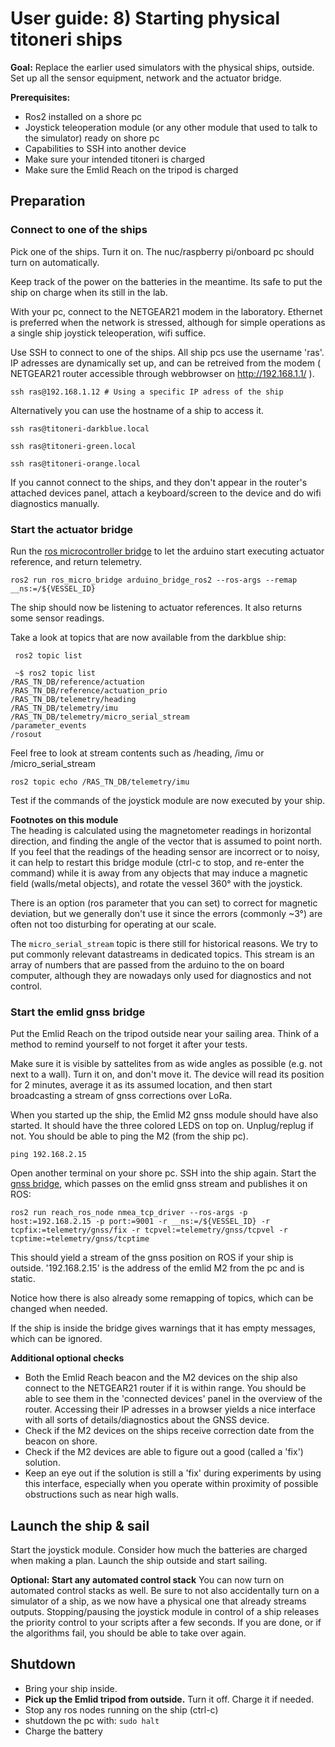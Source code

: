 # User guide: 8) Starting physical titoneri ships

**Goal:** Replace the earlier used simulators with the physical ships, outside. Set up all the sensor equipment, network and the actuator bridge. 

**Prerequisites:** 
- Ros2 installed on a shore pc
- Joystick teleoperation module (or any other module that used to talk to the simulator) ready on shore pc
- Capabilities to SSH into another device
- Make sure your intended titoneri is charged
- Make sure the Emlid Reach on the tripod is charged

## Preparation
### Connect to one of the ships
Pick one of the ships. Turn it on. The nuc/raspberry pi/onboard pc should turn on automatically. 

Keep track of the power on the batteries in the meantime. Its safe to put the ship on charge when its still in the lab.

With your pc, connect to the NETGEAR21 modem in the laboratory. Ethernet is preferred when the network is stressed, although for simple operations as a single ship joystick teleoperation, wifi suffice. 

Use SSH to connect to one of the ships. All ship pcs use the username 'ras'. IP adresses are dynamically set up, and can be retreived from the modem ( NETGEAR21 router accessible through webbrowser on http://192.168.1.1/ ). 


```shell
ssh ras@192.168.1.12 # Using a specific IP adress of the ship
```
Alternatively you can use the hostname of a ship to access it. 
```shell 
ssh ras@titoneri-darkblue.local
```
```shell 
ssh ras@titoneri-green.local
```
```shell 
ssh ras@titoneri-orange.local
```

If you cannot connect to the ships, and they don't appear in the router's attached devices panel, attach a keyboard/screen to the device and do wifi diagnostics manually. 
### Start the actuator bridge
Run the [ros microcontroller bridge](https://github.com/RAS-Delft/ros_micro_bridge) to let the arduino start executing actuator reference, and return telemetry.
```shell
ros2 run ros_micro_bridge arduino_bridge_ros2 --ros-args --remap __ns:=/${VESSEL_ID}
```
The ship should now be listening to actuator references. It also returns some sensor readings. 

Take a look at topics that are now available from the darkblue ship:
```shell
 ros2 topic list
```

```shell
 ~$ ros2 topic list
/RAS_TN_DB/reference/actuation
/RAS_TN_DB/reference/actuation_prio
/RAS_TN_DB/telemetry/heading
/RAS_TN_DB/telemetry/imu
/RAS_TN_DB/telemetry/micro_serial_stream
/parameter_events
/rosout
```

Feel free to look at stream contents such as /heading, /imu or /micro_serial_stream

```shell
ros2 topic echo /RAS_TN_DB/telemetry/imu
```

Test if the commands of the joystick module are now executed by your ship. 

**Footnotes on this module** <br>
The heading is calculated using the magnetometer readings in horizontal direction, and finding the angle of the vector that is assumed to point north. If you feel that the readings of the heading sensor are incorrect or to noisy, it can help to restart this bridge module (ctrl-c to stop, and re-enter the command) while it is away from any objects that may induce a magnetic field (walls/metal objects), and rotate the vessel 360° with the joystick. 

There is an option (ros parameter that you can set) to correct for magnetic deviation, but we generally don't use it since the errors (commonly ~3°) are often not too disturbing for operating at our scale. 

The `micro_serial_stream` topic is there still for historical reasons. We try to put commonly relevant datastreams in dedicated topics. This stream is an array of numbers that are passed from the arduino to the on board computer, although they are nowadays only used for diagnostics and not control. 

### Start the emlid gnss bridge
Put the Emlid Reach on the tripod outside near your sailing area. Think of a method to remind yourself to not forget it after your tests.

Make sure it is visible by sattelites from as wide angles as possible (e.g. not next to a wall). Turn it on, and don't move it. The device will read its position for 2 minutes, average it as its assumed location, and then start broadcasting a stream of gnss corrections over LoRa.

When you started up the ship, the Emlid M2 gnss module should have also started. It should have the three colored LEDS on top on. Unplug/replug if not. You should be able to ping the M2 (from the ship pc).
```shell
ping 192.168.2.15
```

Open another terminal on your shore pc. SSH into the ship again. Start the [gnss bridge](https://github.com/RAS-Delft/reach_ros_node), which passes on the emlid gnss stream and publishes it on ROS:
```shell
ros2 run reach_ros_node nmea_tcp_driver --ros-args -p host:=192.168.2.15 -p port:=9001 -r __ns:=/${VESSEL_ID} -r tcpfix:=telemetry/gnss/fix -r tcpvel:=telemetry/gnss/tcpvel -r tcptime:=telemetry/gnss/tcptime
```
This should yield a stream of the gnss position on ROS if your ship is outside. '192.168.2.15' is the address of the emlid M2 from the pc and is static. 

Notice how there is also already some remapping of topics, which can be changed when needed. 

If the ship is inside the bridge gives warnings that it has empty messages, which can be ignored. 


**Additional optional checks** <br>
- Both the Emlid Reach beacon and the M2 devices on the ship also connect to the NETGEAR21 router if it is within range. You should be able to see them in the 'connected devices' panel in the overview of the router. Accessing their IP adresses in a browser yields a nice interface with all sorts of details/diagnostics about the GNSS device. 
- Check if the M2 devices on the ships receive correction date from the beacon on shore.
- Check if the M2 devices are able to figure out a good (called a 'fix') solution. 
- Keep an eye out if the solution is still a 'fix' during experiments by using this interface, especially when you operate within proximity of possible obstructions such as near high walls.

## Launch the ship & sail
Start the joystick module. Consider how much the batteries are charged when making a plan. Launch the ship outside and start sailing. 

**Optional: Start any automated control stack**
You can now turn on automated control stacks as well. Be sure to not also accidentally turn on a simulator of a ship, as we now have a physical one that already streams outputs. Stopping/pausing the joystick module in control of a ship releases the priority control to your scripts after a few seconds. If you are done, or if the algorithms fail, you should be able to take over again.


## Shutdown
- Bring your ship inside.
- **Pick up the Emlid tripod from outside.** Turn it off. Charge it if needed. 
- Stop any ros nodes running on the ship (ctrl-c)
- shutdown the pc with: ```sudo halt```
- Charge the battery
